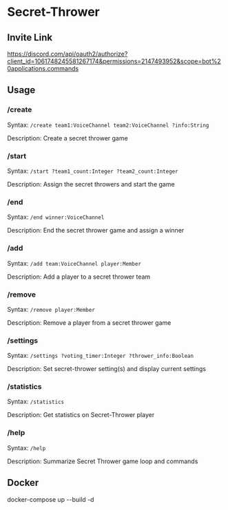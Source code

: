 # Secret-Thrower
## Invite Link
https://discord.com/api/oauth2/authorize?client_id=1061748245581267174&permissions=2147493952&scope=bot%20applications.commands
## Usage

### /create
Syntax: `/create team1:VoiceChannel team2:VoiceChannel ?info:String`

Description: Create a secret thrower game

### /start
Syntax: `/start ?team1_count:Integer ?team2_count:Integer`

Description: Assign the secret throwers and start the game

### /end
Syntax: `/end winner:VoiceChannel`

Description: End the secret thrower game and assign a winner

### /add
Syntax: `/add team:VoiceChannel player:Member`

Description: Add a player to a secret thrower team

### /remove
Syntax: `/remove player:Member`

Description: Remove a player from a secret thrower game

### /settings
Syntax: `/settings ?voting_timer:Integer ?thrower_info:Boolean`

Description: Set secret-thrower setting(s) and display current settings

### /statistics
Syntax: `/statistics`

Description: Get statistics on Secret-Thrower player

### /help
Syntax: `/help`

Description: Summarize Secret Thrower game loop and commands

## Docker
docker-compose up --build -d